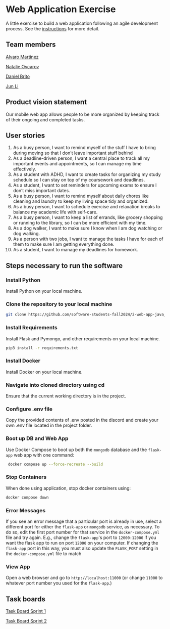 # Web Application Exercise

A little exercise to build a web application following an agile development process. See the [instructions](instructions.md) for more detail.

## Team members
[Alvaro Martinez](https://github.com/AlvaroMartinezM)

[Natalie Ovcarov](https://github.com/nataliovcharov)

[Daniel Brito](https://github.com/danny031103 )

[Jun Li](https://github.com/jljune9li )

## Product vision statement

Our mobile web app allows people to be more organized by keeping track of their ongoing and completed tasks.

## User stories

1. As a busy person, I want to remind myself of the stuff I have to bring during moving so that I don’t leave important stuff behind
2. As a deadline-driven person, I want a central place to track all my important events and appointments, so I can manage my time effectively.
3. As a student with ADHD, I want to create tasks for organizing my study schedule so I can stay on top of my coursework and deadlines.
4. As a student,  I want to set reminders for upcoming exams to ensure I don’t miss important dates.
5. As a busy person, I want to remind myself about daily chores like cleaning and laundry to keep my living space tidy and organized.
6. As a busy person, I want to schedule exercise and relaxation breaks to balance my academic life with self-care.
7. As a busy person, I want to keep a list of errands, like grocery shopping or running to the library, so I can be more efficient with my time.
8. As a dog walker, I want to make sure I know when I am dog watching or dog walking.
9. As a person with two jobs, I want to manage the tasks I have for each of them to make sure I am getting everything done.
10. As a student, I want to manage my deadlines for homework.


## Steps necessary to run the software

### Install Python
Install Python on your local machine.

### Clone the repository to your local machine
```bash 
git clone https://github.com/software-students-fall2024/2-web-app-java_and_the_scripts.git
```

### Install Requirements
Install Flask and Pymongo, and other requirements on your local machine.
```bash 
pip3 install -r requirements.txt
```

### Install Docker
Install Docker on your local machine.

### Navigate into cloned directory using cd
Ensure that the current working directory is in the project.

### Configure .env file
Copy the provided contents of .env posted in the discord and create your own .env file located in the project folder.

### Boot up DB and Web App
Use Docker Compose to boot up both the `mongodb` database and the `flask-app` web app with one command:
```bash
 docker compose up --force-recreate --build
 ```

### Stop Containers
When done using application, stop docker containers using:
```bash 
docker compose down
```

### Error Messages
If you see an error message that a particular port is already in use, select a different port for either the `flask-app` or `mongodb` service, as necessary.  To do so, edit the first port number for that service in the `docker-compose.yml` file and try again. E.g., change the `flask-app`'s port to `12000:12000` if you want the flask app to run on port `12000` on your computer.  If changing the `flask-app` port in this way, you must also update the `FLASK_PORT` setting in the `docker-compose.yml` file to match

### View App
Open a web browser and go to `http://localhost:11000` (or change `11000` to whatever port number you used for the `flask-app`.)


## Task boards

[Task Board Sprint 1](https://github.com/orgs/software-students-fall2024/projects/25)

[Task Board Sprint 2](https://github.com/orgs/software-students-fall2024/projects/88/views/1)
 

